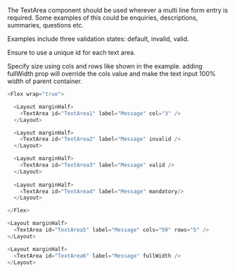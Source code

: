 The TextArea component should be used wherever a multi line form entry is required. Some examples of this could be enquiries, descriptions, summaries, questions etc.

Examples include three validation states: default, invalid, valid.

Ensure to use a unique id for each text area.

Specify size using cols and rows like shown in the example. adding fullWidth prop will override the cols value and make the text input 100% width of parent container.

```js
<Flex wrap="true">

  <Layout marginHalf>
    <TextArea id="TextArea1" label="Message" col="3" />
  </Layout>

  <Layout marginHalf>
    <TextArea id="TextArea2" label="Message" invalid />
  </Layout>

  <Layout marginHalf>
    <TextArea id="TextArea3" label="Message" valid />
  </Layout>
  
  <Layout marginHalf>
    <TextArea id="TextArea4" label="Message" mandatory/>
  </Layout>

</Flex>

<Layout marginHalf>
  <TextArea id="TextArea5" label="Message" cols="50" rows="5" />
</Layout>

<Layout marginHalf>
  <TextArea id="TextArea6" label="Message" fullWidth />
</Layout>

```
